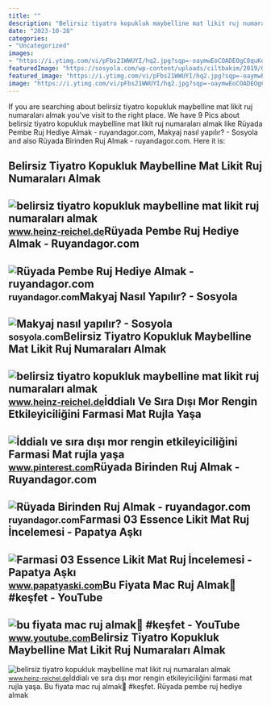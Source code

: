 ```yaml
---
title: ""
description: "Belirsiz tiyatro kopukluk maybelline mat likit ruj numaraları almak"
date: "2023-10-28"
categories:
- "Uncategorized"
images:
- "https://i.ytimg.com/vi/pFbs21WWUYI/hq2.jpg?sqp=-oaymwEoCOADEOgC8quKqQMcGADwAQH4Ac4FgAKACooCDAgAEAEYSyBUKGUwDw==&amp;rs=AOn4CLBtMEMZu7m85XPlHpcLBwhYQ-zGew"
featuredImage: "https://sosyola.com/wp-content/uploads/ciltbakim/2019/08/ruj-1024x1024.jpg"
featured_image: "https://i.ytimg.com/vi/pFbs21WWUYI/hq2.jpg?sqp=-oaymwEoCOADEOgC8quKqQMcGADwAQH4Ac4FgAKACooCDAgAEAEYSyBUKGUwDw==&amp;rs=AOn4CLBtMEMZu7m85XPlHpcLBwhYQ-zGew"
image: "https://i.ytimg.com/vi/pFbs21WWUYI/hq2.jpg?sqp=-oaymwEoCOADEOgC8quKqQMcGADwAQH4Ac4FgAKACooCDAgAEAEYSyBUKGUwDw==&amp;rs=AOn4CLBtMEMZu7m85XPlHpcLBwhYQ-zGew"
---
```


If you are searching about belirsiz tiyatro kopukluk maybelline mat likit ruj numaraları almak you've visit to the right place. We have 9 Pics about belirsiz tiyatro kopukluk maybelline mat likit ruj numaraları almak like Rüyada Pembe Ruj Hediye Almak - ruyandagor.com, Makyaj nasıl yapılır? - Sosyola and also Rüyada Birinden Ruj Almak - ruyandagor.com. Here it is:

Belirsiz Tiyatro Kopukluk Maybelline Mat Likit Ruj Numaraları Almak
-------------------------------------------------------------------

 ![belirsiz tiyatro kopukluk maybelline mat likit ruj numaraları almak](https://img-cosmetica.mncdn.com/UPLOAD/URUNLER/thumb/025797_4_medium.jpg) <small>www.heinz-reichel.de</small>Rüyada Pembe Ruj Hediye Almak - Ruyandagor.com
----------------------------------------------

 ![Rüyada Pembe Ruj Hediye Almak - ruyandagor.com](https://images.ruyandagor.com/2017/05/pembe-ruj-hediye-almak-1258.jpg) <small>ruyandagor.com</small>Makyaj Nasıl Yapılır? - Sosyola
-------------------------------

 ![Makyaj nasıl yapılır? - Sosyola](https://sosyola.com/wp-content/uploads/ciltbakim/2019/08/ruj-1024x1024.jpg) <small>sosyola.com</small>Belirsiz Tiyatro Kopukluk Maybelline Mat Likit Ruj Numaraları Almak
-------------------------------------------------------------------

 ![belirsiz tiyatro kopukluk maybelline mat likit ruj numaraları almak](https://cdn.akakce.com/z/maybelline/maybelline-new-york-super-stay-vinyl-ink-uzun-sure-kalici-likit-parlak-15-peachy.jpg) <small>www.heinz-reichel.de</small>İddialı Ve Sıra Dışı Mor Rengin Etkileyiciliğini Farmasi Mat Rujla Yaşa
-----------------------------------------------------------------------

 ![İddialı ve sıra dışı mor rengin etkileyiciliğini Farmasi Mat rujla yaşa](https://i.pinimg.com/originals/d6/63/a4/d663a4491ece3ac055aea99a4c1e9753.jpg) <small>www.pinterest.com</small>Rüyada Birinden Ruj Almak - Ruyandagor.com
------------------------------------------

 ![Rüyada Birinden Ruj Almak - ruyandagor.com](https://images.ruyandagor.com/2017/06/birinden-ruj-almak-1225.jpg) <small>ruyandagor.com</small>Farmasi 03 Essence Likit Mat Ruj İncelemesi - Papatya Aşkı
----------------------------------------------------------

 ![Farmasi 03 Essence Likit Mat Ruj İncelemesi - Papatya Aşkı](https://www.papatyaski.com/wp-content/uploads/2019/03/farmasi-ruj-828x550.jpg) <small>www.papatyaski.com</small>Bu Fiyata Mac Ruj Almak🥳 #keşfet - YouTube
------------------------------------------

 ![bu fiyata mac ruj almak🥳 #keşfet - YouTube](https://i.ytimg.com/vi/pFbs21WWUYI/hq2.jpg?sqp=-oaymwEoCOADEOgC8quKqQMcGADwAQH4Ac4FgAKACooCDAgAEAEYSyBUKGUwDw==&rs=AOn4CLBtMEMZu7m85XPlHpcLBwhYQ-zGew) <small>www.youtube.com</small>Belirsiz Tiyatro Kopukluk Maybelline Mat Likit Ruj Numaraları Almak
-------------------------------------------------------------------

 ![belirsiz tiyatro kopukluk maybelline mat likit ruj numaraları almak](https://makyaj.com/assets/img/article/0f4a1fb7c4a52335ac7701dc4a828bcb.jpg) <small>www.heinz-reichel.de</small>İddialı ve sıra dışı mor rengin etkileyiciliğini farmasi mat rujla yaşa. Bu fiyata mac ruj almak🥳 #keşfet. Rüyada pembe ruj hediye almak
